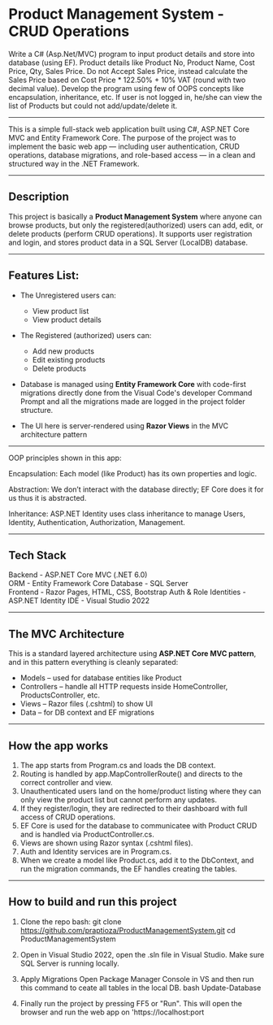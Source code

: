 # Product Management System - CRUD Operations

Write a C# (Asp.Net/MVC) program to input product details and store into database (using EF). Product details like Product No, Product Name, Cost Price, Qty, Sales Price. Do not Accept Sales Price, instead calculate the Sales Price based on Cost Price * 122.50% + 10% VAT (round with two decimal value). Develop the program using few of OOPS concepts like encapsulation, inheritance, etc. If user is not logged in, he/she can view the list of Products but could not add/update/delete it.

---

This is a simple full-stack web application built using C#, ASP.NET Core MVC and Entity Framework Core. The purpose of the project was to implement the basic web app — including user authentication, CRUD operations, database migrations, and role-based access — in a clean and structured way in the .NET Framework.

---

## Description

This project is basically a **Product Management System** where anyone can browse products, but only the registered(authorized) users can add, edit, or delete products (perform CRUD operations). It supports user registration and login, and stores product data in a SQL Server (LocalDB) database.

---

## Features List:

- The Unregistered users can:
  - View product list
  - View product details

- The Registered (authorized) users can:
  - Add new products
  - Edit existing products
  - Delete products

- Database is managed using **Entity Framework Core** with code-first migrations directly done from the Visual Code's developer Command Prompt and all the migrations made are logged in the project folder structure.
- The UI here is server-rendered using **Razor Views** in the MVC architecture pattern

--- 

OOP principles shown in this app:

Encapsulation: Each model (like Product) has its own properties and logic.

Abstraction: We don’t interact with the database directly; EF Core does it for us thus it is abstracted.

Inheritance: ASP.NET Identity uses class inheritance to manage Users, Identity, Authentication, Authorization, Management.

---

## Tech Stack
Backend - ASP.NET Core MVC (.NET 6.0)        
ORM - Entity Framework Core 
Database - SQL Server      
Frontend - Razor Pages, HTML, CSS, Bootstrap
Auth & Role Identities - ASP.NET Identity 
IDE - Visual Studio 2022  

---

## The MVC Architecture

This is a standard layered architecture using **ASP.NET Core MVC pattern**, and in this pattern everything is cleanly separated:

- Models – used for database entities like Product
- Controllers – handle all HTTP requests inside HomeController, ProductsController, etc.
- Views – Razor files (.cshtml) to show UI
- Data – for DB context and EF migrations

---

## How the app works 

1. The app starts from Program.cs and loads the DB context.
2. Routing is handled by app.MapControllerRoute() and directs to the correct controller and view.
3. Unauthenticated users land on the home/product listing where they can only view the product list but cannot perform any updates.
4. If they register/login, they are redirected to their dashboard with full access of CRUD operations.
5. EF Core is used for the database to communicatee with Product CRUD and is handled via ProductController.cs.
6. Views are shown using Razor syntax (.cshtml files).
7. Auth and Identity services are in Program.cs.
8. When we create a model like Product.cs, add it to the DbContext, and run the migration commands, the EF handles creating the tables.

---

## How to build and run this project

1. Clone the repo
bash:
git clone https://github.com/praptioza/ProductManagementSystem.git
cd ProductManagementSystem

2. Open in Visual Studio 2022, open the .sln file in Visual Studio. Make sure SQL Server is running locally.

3. Apply Migrations
Open Package Manager Console in VS and then run this command to ceate all tables in the local DB.
bash
Update-Database

4. Finally run the project by pressing FF5 or "Run".
This will open the browser and run the web app on 'https://localhost:port
